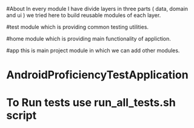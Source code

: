 #About
In every module I have divide layers in three parts ( data, domain and ui ) we tried here to build
reusable modules of each layer.

#test
module which is providing common testing utilities.

#home
 module which is providing main functionality of appliction.

#app
 this is main project module in which we can add other modules.


# AndroidProficiencyTestApplication
# To Run tests  use run_all_tests.sh script
